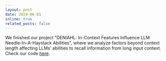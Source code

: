 ```yaml
---
layout: post
date: 2024-06-01
inline: true
related_posts: false
---
```


We finished our project "DENIAHL: In-Context Features Influence LLM Needle-In-A-Haystack Abilities", where we analyze factors beyond context length affecting LLMs’ abilities to recall information from long input context. Check our code [here](https://github.com/ameliadai/DENIAHL).